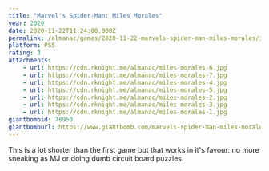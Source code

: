 ```yaml
---
title: "Marvel's Spider-Man: Miles Morales"
year: 2020
date: 2020-11-22T11:24:00.000Z
permalink: /almanac/games/2020-11-22-marvels-spider-man-miles-morales/index.html
platform: PS5
rating: 3
attachments: 
    - url: https://cdn.rknight.me/almanac/miles-morales-6.jpg
    - url: https://cdn.rknight.me/almanac/miles-morales-7.jpg
    - url: https://cdn.rknight.me/almanac/miles-morales-4.jpg
    - url: https://cdn.rknight.me/almanac/miles-morales-5.jpg
    - url: https://cdn.rknight.me/almanac/miles-morales-2.jpg
    - url: https://cdn.rknight.me/almanac/miles-morales-3.jpg
    - url: https://cdn.rknight.me/almanac/miles-morales-1.jpg
giantbombid: 78950
giantbomburl: https://www.giantbomb.com/marvels-spider-man-miles-morales/3030-78950/
---
```


This is a lot shorter than the first game but that works in it's favour: no more sneaking as MJ or doing dumb circuit board puzzles.